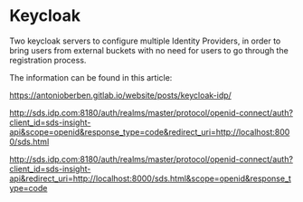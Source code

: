 # Keycloak

Two keycloak servers to configure multiple Identity Providers, in order to bring users from external buckets with no need for users to go through the registration process.

The information can be found in this article: 

https://antonioberben.gitlab.io/website/posts/keycloak-idp/


http://sds.idp.com:8180/auth/realms/master/protocol/openid-connect/auth?client_id=sds-insight-api&scope=openid&response_type=code&redirect_uri=http://localhost:8000/sds.html


http://sds.idp.com:8180/auth/realms/master/protocol/openid-connect/auth?client_id=sds-insight-api&redirect_uri=http://localhost:8000/sds.html&scope=openid&response_type=code
